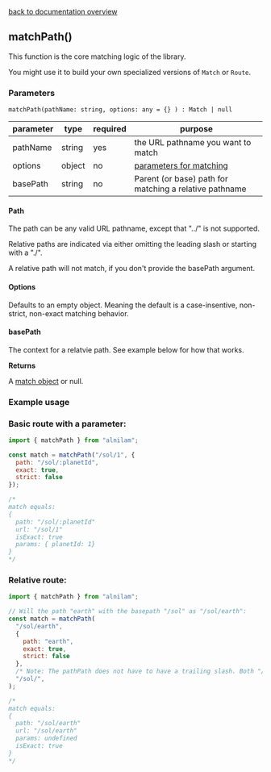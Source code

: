 [back to documentation overview](../readme.md)

## matchPath()

This function is the core matching logic of the library.

You might use it to build your own specialized versions of ```Match``` or ```Route```.

### Parameters

```matchPath(pathName: string, options: any = {} ) : Match | null```

| parameter | type   | required | purpose
|-----------|--------|----------|---------
| pathName  | string | yes      | the URL pathname you want to match
| options   | object | no       | [parameters for matching](../recipes/matching_options.md)
| basePath  | string | no       | Parent (or base) path for matching a relative pathname

#### Path

The path can be any valid URL pathname, except that "../" is not supported.

Relative paths are indicated via either omitting the leading slash or starting with a "./".

A relative path will not match, if you don't provide the basePath argument.

#### Options

Defaults to an empty object. Meaning the default is a case-insentive, non-strict, non-exact matching behavior.

#### basePath

The context for a relatvie path. See example below for how that works.

**Returns**

A [match object](../types/match.md) or null.

### Example usage

### Basic route with a parameter:

```js
import { matchPath } from "alnilam";

const match = matchPath("/sol/1", {
  path: "/sol/:planetId",
  exact: true,
  strict: false
});

/*
match equals:
{
  path: "/sol/:planetId"
  url: "/sol/1"
  isExact: true
  params: { planetId: 1}
}
*/
```

### Relative route:

```js
import { matchPath } from "alnilam";

// Will the path "earth" with the basepath "/sol" as "/sol/earth":
const match = matchPath(
  "/sol/earth",
  {
    path: "earth",
    exact: true,
    strict: false
  },
  /* Note: The pathPath does not have to have a trailing slash. Both "/sol/" and "/sol" will work. */
  "/sol/",
);

/*
match equals:
{
  path: "/sol/earth"
  url: "/sol/earth"
  params: undefined
  isExact: true
}
*/
```